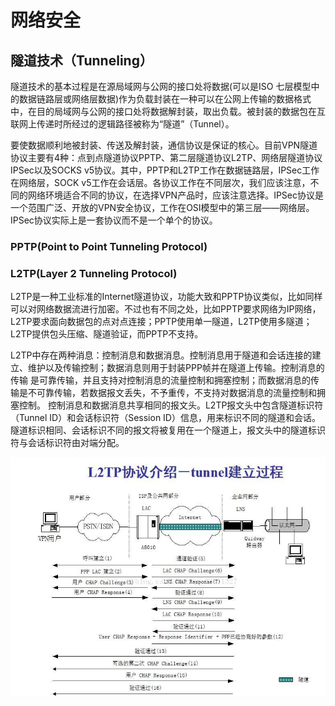 # 网络安全

## 隧道技术（Tunneling）
隧道技术的基本过程是在源局域网与公网的接口处将数据(可以是ISO 七层模型中的数据链路层或网络层数据)作为负载封装在一种可以在公网上传输的数据格式中，在目的局域网与公网的接口处将数据解封装，取出负载。被封装的数据包在互联网上传递时所经过的逻辑路径被称为“隧道”（Tunnel）。

要使数据顺利地被封装、传送及解封装，通信协议是保证的核心。目前VPN隧道协议主要有4种：点到点隧道协议PPTP、第二层隧道协议L2TP、网络层隧道协议IPSec以及SOCKS v5协议。其中，PPTP和L2TP工作在数据链路层，IPSec工作在网络层，SOCK v5工作在会话层。各协议工作在不同层次，我们应该注意，不同的网络环境适合不同的协议，在选择VPN产品时，应该注意选择。IPSec协议是一个范围广泛、开放的VPN安全协议，工作在OSI模型中的第三层——网络层。IPSec协议实际上是一套协议而不是一个单个的协议。

### PPTP(Point to Point Tunneling Protocol)

### L2TP(Layer 2 Tunneling Protocol)
L2TP是一种工业标准的Internet隧道协议，功能大致和PPTP协议类似，比如同样可以对网络数据流进行加密。不过也有不同之处，比如PPTP要求网络为IP网络，L2TP要求面向数据包的点对点连接；PPTP使用单一隧道，L2TP使用多隧道；L2TP提供包头压缩、隧道验证，而PPTP不支持。

L2TP中存在两种消息：控制消息和数据消息。控制消息用于隧道和会话连接的建立、维护以及传输控制；数据消息则用于封装PPP帧并在隧道上传输。控制消息的传输 是可靠传输，并且支持对控制消息的流量控制和拥塞控制；而数据消息的传输是不可靠传输，若数据报文丢失，不予重传，不支持对数据消息的流量控制和拥塞控制。
控制消息和数据消息共享相同的报文头。L2TP报文头中包含隧道标识符（Tunnel ID）和会话标识符（Session ID）信息，用来标识不同的隧道和会话。隧道标识相同、会话标识不同的报文将被复用在一个隧道上，报文头中的隧道标识符与会话标识符由对端分配。
    

![](images/04-network-security-l2tp-1.jpg)